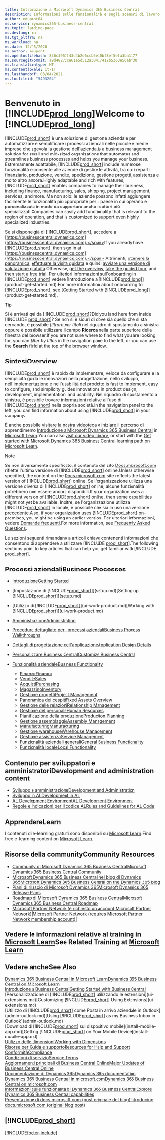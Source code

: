```yaml
---
title: Introduzione a Microsoft Dynamics 365 Business Central
description: Informazioni sulle funzionalità e sugli scenari di lavoro in Business Central che consentono alle società di gestire le attività, tra cui i reparti finanziario, produzione, vendite, spedizione, gestione progetti, assistenza e altro ancora.
author: edupont04
ms.service: dynamics365-business-central
ms.topic: landing-page
ms.devlang: na
ms.tgt_pltfrm: na
ms.workload: na
ms.date: 12/15/2020
ms.author: edupont
ms.openlocfilehash: 836c3957f43d4b2d6ccb5e10bf8ef5efa3ba1177
ms.sourcegitcommit: a9d48272ce61e5d512a30417412b5363e56abf30
ms.translationtype: HT
ms.contentlocale: it-IT
ms.lasthandoff: 03/04/2021
ms.locfileid: "5493204"
---
```

# <a name="welcome-to-prod_long"></a><span data-ttu-id="c9ed8-103">Benvenuto in [!INCLUDE[prod_long](includes/prod_long.md)]</span><span class="sxs-lookup"><span data-stu-id="c9ed8-103">Welcome to [!INCLUDE[prod_long](includes/prod_long.md)]</span></span>

[!INCLUDE[prod_short](includes/prod_short.md)] <span data-ttu-id="c9ed8-104">è una soluzione di gestione aziendale per automatizzare e semplificare i processi aziendali nelle piccole e medie imprese che agevola la gestione dell'azienda.</span><span class="sxs-lookup"><span data-stu-id="c9ed8-104">is a business management solution for small and mid-sized organizations that automates and streamlines business processes and helps you manage your business.</span></span> <span data-ttu-id="c9ed8-105">Estremamente adattabile, [!INCLUDE[prod_short](includes/prod_short.md)] include numerose funzionalità e consente alle aziende di gestire le attività, tra cui i reparti finanziario, produzione, vendite, spedizione, gestione progetti, assistenza e molto altro ancora.</span><span class="sxs-lookup"><span data-stu-id="c9ed8-105">Highly adaptable and rich with features, [!INCLUDE[prod_short](includes/prod_short.md)] enables companies to manage their business, including finance, manufacturing, sales, shipping, project management, services, and more.</span></span> <span data-ttu-id="c9ed8-106">Ma non solo: le aziende possono infatti aggiungere facilmente le funzionalità più appropriate per il paese in cui operano e personalizzate in modo da supportare anche i settori più specializzati.</span><span class="sxs-lookup"><span data-stu-id="c9ed8-106">Companies can easily add functionality that is relevant to the region of operation, and that is customized to support even highly specialized industries.</span></span>  

<span data-ttu-id="c9ed8-107">Se si dispone già di [!INCLUDE[prod_short](includes/prod_short.md)], accedere a [https://businesscentral.dynamics.com](https://businesscentral.dynamics.com).</span><span class="sxs-lookup"><span data-stu-id="c9ed8-107">If you already have [!INCLUDE[prod_short](includes/prod_short.md)], then sign in at [https://businesscentral.dynamics.com](https://businesscentral.dynamics.com).</span></span> <span data-ttu-id="c9ed8-108">Altrimenti, [ottenere la panoramica](https://dynamics.microsoft.com/business-central/overview/), [effettuare la visita guidata](https://dynamics.microsoft.com/en-us/guidedtour/dynamics/business-central/1/1) e quindi [avviare una versione di valutazione gratuita](https://go.microsoft.com/fwlink/?linkid=847861).</span><span class="sxs-lookup"><span data-stu-id="c9ed8-108">Otherwise, [get the overview](https://dynamics.microsoft.com/business-central/overview/),  [take the guided tour](https://dynamics.microsoft.com/en-us/guidedtour/dynamics/business-central/1/1), and then [start a free trial](https://go.microsoft.com/fwlink/?linkid=847861).</span></span> <span data-ttu-id="c9ed8-109">Per ulteriori informazioni sull'onboarding in [!INCLUDE[prod_short](includes/prod_short.md)] vedere [Introduzione a [!INCLUDE[prod_long](includes/prod_long.md)]](product-get-started.md).</span><span class="sxs-lookup"><span data-stu-id="c9ed8-109">For more information about onboarding to [!INCLUDE[prod_short](includes/prod_short.md)], see [Getting Started with [!INCLUDE[prod_long](includes/prod_long.md)]](product-get-started.md).</span></span>  

> [!TIP]
> <span data-ttu-id="c9ed8-110">Si è arrivati qui da [!INCLUDE [prod_short](includes/prod_short.md)]?</span><span class="sxs-lookup"><span data-stu-id="c9ed8-110">Did you land here from inside [!INCLUDE [prod_short](includes/prod_short.md)]?</span></span> <span data-ttu-id="c9ed8-111">Se non si è sicuri di dove sia quello che si sta cercando, è possibile *filtrare per titoli* nel riquadro di spostamento a sinistra oppure è possibile utilizzare il campo **Ricerca** nella parte superiore della finestra del browser.</span><span class="sxs-lookup"><span data-stu-id="c9ed8-111">If you are not sure where to find what you are looking for, you can *filter by titles* in the navigation pane to the left, or you can use the **Search** field at the top of the browser window.</span></span>

## <a name="overview"></a><span data-ttu-id="c9ed8-112">Sintesi</span><span class="sxs-lookup"><span data-stu-id="c9ed8-112">Overview</span></span>

[!INCLUDE[prod_short](includes/prod_short.md)] <span data-ttu-id="c9ed8-113">è rapido da implementare, veloce da configurare e la semplicità guida le innovazioni nella progettazione, nello sviluppo, nell'implementazione e nell'usabilità del prodotto.</span><span class="sxs-lookup"><span data-stu-id="c9ed8-113">is fast to implement, easy to configure, and simplicity guides innovations in product design, development, implementation, and usability.</span></span> <span data-ttu-id="c9ed8-114">Nel riquadro di spostamento a sinistra, è possibile trovare informazioni relative all'uso di [!INCLUDE[prod_short](includes/prod_short.md)] nella propria società.</span><span class="sxs-lookup"><span data-stu-id="c9ed8-114">In the navigation panel to the left, you can find information about using [!INCLUDE[prod_short](includes/prod_short.md)] in your company.</span></span>  

<span data-ttu-id="c9ed8-115">È anche possibile [visitare la nostra videoteca](across-videos.md) o iniziare il percorso di apprendimento [Introduzione a Microsoft Dynamics 365 Business Central](/learn/paths/get-started-dynamics-365-business-central/) in [Microsoft Learn](/learn/dynamics365/business-central?WT.mc_id=dyn365bc_landingpage-docs).</span><span class="sxs-lookup"><span data-stu-id="c9ed8-115">You can also [visit our video library](across-videos.md), or start with the [Get started with Microsoft Dynamics 365 Business Central](/learn/paths/get-started-dynamics-365-business-central/) learning path on [Microsoft Learn](/learn/dynamics365/business-central?WT.mc_id=dyn365bc_landingpage-docs).</span></span>  

> [!NOTE]
> <span data-ttu-id="c9ed8-116">Se non diversamente specificato, il contenuto del sito [Docs.microsoft.com](https://docs.microsoft.com/dynamics365/business-central/) riflette l'ultima versione di [!INCLUDE[prod_short](includes/prod_short.md)] online.</span><span class="sxs-lookup"><span data-stu-id="c9ed8-116">Unless otherwise specified, the content on the [Docs.microsoft.com](https://docs.microsoft.com/dynamics365/business-central/) site reflects the latest version of [!INCLUDE[prod_short](includes/prod_short.md)] online.</span></span> <span data-ttu-id="c9ed8-117">Se l'organizzazione utilizza una versione diversa di [!INCLUDE[prod_short](includes/prod_short.md)] online, alcune funzionalità potrebbero non essere ancora disponibili.</span><span class="sxs-lookup"><span data-stu-id="c9ed8-117">If your organization uses a different version of [!INCLUDE[prod_short](includes/prod_short.md)] online, then some capabilities might not yet be available.</span></span> <span data-ttu-id="c9ed8-118">Inoltre, se l'organizzazione utilizza [!INCLUDE[prod_short](includes/prod_short.md)] in locale, è possibile che sia in uso una versione precedente.</span><span class="sxs-lookup"><span data-stu-id="c9ed8-118">Also, if your organization uses [!INCLUDE[prod_short](includes/prod_short.md)] on-premises, you might be using an earlier version.</span></span> <span data-ttu-id="c9ed8-119">Per ulteriori informazioni, vedere [Domande frequenti](across-faq.md).</span><span class="sxs-lookup"><span data-stu-id="c9ed8-119">For more information, see [Frequently Asked Questions](across-faq.md).</span></span>

<span data-ttu-id="c9ed8-120">Le sezioni seguenti rimandano a articoli chiave contenenti informazioni che consentono di apprendere a utilizzare [!INCLUDE [prod_short](includes/prod_short.md)].</span><span class="sxs-lookup"><span data-stu-id="c9ed8-120">The following sections point to key articles that can help you get familiar with [!INCLUDE [prod_short](includes/prod_short.md)].</span></span>  

## <a name="business-processes"></a><span data-ttu-id="c9ed8-121">Processi aziendali</span><span class="sxs-lookup"><span data-stu-id="c9ed8-121">Business Processes</span></span>

- [<span data-ttu-id="c9ed8-122">Introduzione</span><span class="sxs-lookup"><span data-stu-id="c9ed8-122">Getting Started</span></span>](product-get-started.md)
- <span data-ttu-id="c9ed8-123">[Impostazione di [!INCLUDE[prod_short](includes/prod_short.md)]](setup.md)</span><span class="sxs-lookup"><span data-stu-id="c9ed8-123">[Setting up [!INCLUDE[prod_short](includes/prod_short.md)]](setup.md)</span></span>
- <span data-ttu-id="c9ed8-124">[Utilizzo di [!INCLUDE[prod_short](includes/prod_short.md)]](ui-work-product.md)</span><span class="sxs-lookup"><span data-stu-id="c9ed8-124">[Working with [!INCLUDE[prod_short](includes/prod_short.md)]](ui-work-product.md)</span></span>
- [<span data-ttu-id="c9ed8-125">Amministrazione</span><span class="sxs-lookup"><span data-stu-id="c9ed8-125">Administration</span></span>](admin-setup-and-administration.md)
- [<span data-ttu-id="c9ed8-126">Procedure dettagliate per i processi aziendali</span><span class="sxs-lookup"><span data-stu-id="c9ed8-126">Business Process Walkthroughs</span></span>](walkthrough-business-process-walkthroughs.md)
- [<span data-ttu-id="c9ed8-127">Dettagli di progettazione dell'applicazione</span><span class="sxs-lookup"><span data-stu-id="c9ed8-127">Application Design Details</span></span>](design-details-application-design.md)
- [<span data-ttu-id="c9ed8-128">Personalizzare Business Central</span><span class="sxs-lookup"><span data-stu-id="c9ed8-128">Customize Business Central</span></span>](ui-customizing-overview.md)
- [<span data-ttu-id="c9ed8-129">Funzionalità aziendale</span><span class="sxs-lookup"><span data-stu-id="c9ed8-129">Business Functionality</span></span>](across-business-functionality.md)

  - [<span data-ttu-id="c9ed8-130">Finanze</span><span class="sxs-lookup"><span data-stu-id="c9ed8-130">Finance</span></span>](finance.md)
  - [<span data-ttu-id="c9ed8-131">Vendite</span><span class="sxs-lookup"><span data-stu-id="c9ed8-131">Sales</span></span>](sales-manage-sales.md)
  - [<span data-ttu-id="c9ed8-132">Acquisti</span><span class="sxs-lookup"><span data-stu-id="c9ed8-132">Purchasing</span></span>](purchasing-manage-purchasing.md)
  - [<span data-ttu-id="c9ed8-133">Magazzino</span><span class="sxs-lookup"><span data-stu-id="c9ed8-133">Inventory</span></span>](inventory-manage-inventory.md)
  - [<span data-ttu-id="c9ed8-134">Gestione progetti</span><span class="sxs-lookup"><span data-stu-id="c9ed8-134">Project Management</span></span>](projects-manage-projects.md)
  - [<span data-ttu-id="c9ed8-135">Panoramica dei cespiti</span><span class="sxs-lookup"><span data-stu-id="c9ed8-135">Fixed Assets Overview</span></span>](fa-manage.md)
  - [<span data-ttu-id="c9ed8-136">Gestione delle relazioni</span><span class="sxs-lookup"><span data-stu-id="c9ed8-136">Relationship Management</span></span>](marketing-relationship-management.md)
  - [<span data-ttu-id="c9ed8-137">Gestione del personale</span><span class="sxs-lookup"><span data-stu-id="c9ed8-137">Human Resources</span></span>](hr-manage-human-resources.md)
  - [<span data-ttu-id="c9ed8-138">Pianificazione della produzione</span><span class="sxs-lookup"><span data-stu-id="c9ed8-138">Production Planning</span></span>](production-planning.md)
  - [<span data-ttu-id="c9ed8-139">Gestione assemblaggio</span><span class="sxs-lookup"><span data-stu-id="c9ed8-139">Assembly Management</span></span>](assembly-assemble-items.md)
  - [<span data-ttu-id="c9ed8-140">Manufacturing</span><span class="sxs-lookup"><span data-stu-id="c9ed8-140">Manufacturing</span></span>](production-manage-manufacturing.md)
  - [<span data-ttu-id="c9ed8-141">Gestione warehouse</span><span class="sxs-lookup"><span data-stu-id="c9ed8-141">Warehouse Management</span></span>](warehouse-manage-warehouse.md)
  - [<span data-ttu-id="c9ed8-142">Gestione assistenza</span><span class="sxs-lookup"><span data-stu-id="c9ed8-142">Service Management</span></span>](service-service.md)
  - [<span data-ttu-id="c9ed8-143">Funzionalità aziendali generali</span><span class="sxs-lookup"><span data-stu-id="c9ed8-143">General Business Functionality</span></span>](ui-across-business-areas.md)
  - [<span data-ttu-id="c9ed8-144">Funzionalità locale</span><span class="sxs-lookup"><span data-stu-id="c9ed8-144">Local Functionality</span></span>](about-localization.md)

## <a name="development-and-administration-content"></a><span data-ttu-id="c9ed8-145">Contenuto per sviluppatori e amministratori</span><span class="sxs-lookup"><span data-stu-id="c9ed8-145">Development and administration content</span></span>

- [<span data-ttu-id="c9ed8-146">Sviluppo e amministrazione</span><span class="sxs-lookup"><span data-stu-id="c9ed8-146">Development and Administration</span></span>](/dynamics365/business-central/dev-itpro/index)
- [<span data-ttu-id="c9ed8-147">Sviluppo in AL</span><span class="sxs-lookup"><span data-stu-id="c9ed8-147">Development in AL</span></span>](/dynamics365/business-central/dev-itpro/developer/devenv-dev-overview)
- [<span data-ttu-id="c9ed8-148">AL Development Environment</span><span class="sxs-lookup"><span data-stu-id="c9ed8-148">AL Development Environment</span></span>](/dynamics365/business-central/dev-itpro/developer/devenv-reference-overview)
- [<span data-ttu-id="c9ed8-149">Regole e indicazioni per il codice AL</span><span class="sxs-lookup"><span data-stu-id="c9ed8-149">Rules and Guidelines for AL Code</span></span>](/dynamics365/business-central/dev-itpro/compliance/apptest-overview)

## <a name="learn"></a><span data-ttu-id="c9ed8-150">Apprendere</span><span class="sxs-lookup"><span data-stu-id="c9ed8-150">Learn</span></span>

<span data-ttu-id="c9ed8-151">I contenuti di e-learning gratuiti sono disponibili su [Microsoft Learn](/learn/dynamics365/business-central?WT.mc_id=dyn365bc_landingpage-docs).</span><span class="sxs-lookup"><span data-stu-id="c9ed8-151">Find free e-learning content on [Microsoft Learn](/learn/dynamics365/business-central?WT.mc_id=dyn365bc_landingpage-docs).</span></span>  

## <a name="community-resources"></a><span data-ttu-id="c9ed8-152">Risorse della community</span><span class="sxs-lookup"><span data-stu-id="c9ed8-152">Community Resources</span></span>

- [<span data-ttu-id="c9ed8-153">Community di Microsoft Dynamics 365 Business Central</span><span class="sxs-lookup"><span data-stu-id="c9ed8-153">Microsoft Dynamics 365 Business Central Community</span></span>](https://community.dynamics.com/business)
- [<span data-ttu-id="c9ed8-154">Microsoft Dynamics 365 Business Central nel blog di Dynamics 365</span><span class="sxs-lookup"><span data-stu-id="c9ed8-154">Microsoft Dynamics 365 Business Central on the Dynamics 365 blog</span></span>](https://cloudblogs.microsoft.com/dynamics365/it/product/business-central/)
- [<span data-ttu-id="c9ed8-155">Piani di rilascio di Microsoft Dynamics 365</span><span class="sxs-lookup"><span data-stu-id="c9ed8-155">Microsoft Dynamics 365 Release Plans</span></span>](https://go.microsoft.com/fwlink/?linkid=2047422)
- [<span data-ttu-id="c9ed8-156">Roadmap di Microsoft Dynamics 365 Business Central</span><span class="sxs-lookup"><span data-stu-id="c9ed8-156">Microsoft Dynamics 365 Business Central Roadmap</span></span>](https://dynamics.microsoft.com/roadmap/business-central/)
- <span data-ttu-id="c9ed8-157">[Microsoft Partner Network \(è richiesto un account Microsoft Partner Network\)](https://mspartner.microsoft.com/en/us/windows/index.aspx)|</span><span class="sxs-lookup"><span data-stu-id="c9ed8-157">[Microsoft Partner Network \(requires Microsoft Partner Network membership account\)](https://mspartner.microsoft.com/en/us/windows/index.aspx)|</span></span>  

## <a name="see-related-training-at-microsoft-learn"></a><span data-ttu-id="c9ed8-158">Vedere le informazioni relative al training in [Microsoft Learn](/learn/dynamics365/business-central?WT.mc_id=dyn365bc_landingpage-docs)</span><span class="sxs-lookup"><span data-stu-id="c9ed8-158">See Related Training at [Microsoft Learn](/learn/dynamics365/business-central?WT.mc_id=dyn365bc_landingpage-docs)</span></span>

## <a name="see-also"></a><span data-ttu-id="c9ed8-159">Vedere anche</span><span class="sxs-lookup"><span data-stu-id="c9ed8-159">See Also</span></span>

[<span data-ttu-id="c9ed8-160">Dynamics 365 Business Central in Microsoft Learn</span><span class="sxs-lookup"><span data-stu-id="c9ed8-160">Dynamics 365 Business Central on Microsoft Learn</span></span>](/learn/dynamics365/business-central?WT.mc_id=dyn365bc_landingpage-docs)  
[<span data-ttu-id="c9ed8-161">Introduzione a Business Central</span><span class="sxs-lookup"><span data-stu-id="c9ed8-161">Getting Started with Business Central</span></span>](product-get-started.md)  
<span data-ttu-id="c9ed8-162">[Personalizzazione di [!INCLUDE[prod_short](includes/prod_short.md)] utilizzando le estensioni](ui-extensions.md)</span><span class="sxs-lookup"><span data-stu-id="c9ed8-162">[Customizing [!INCLUDE[prod_short](includes/prod_short.md)] Using Extensions](ui-extensions.md)</span></span>  
<span data-ttu-id="c9ed8-163">[Utilizzo di [!INCLUDE[prod_short](includes/prod_short.md)] come Posta in arrivo aziendale in Outlook](admin-outlook.md)</span><span class="sxs-lookup"><span data-stu-id="c9ed8-163">[Using [!INCLUDE[prod_short](includes/prod_short.md)] as my Business Inbox in Outlook](admin-outlook.md)</span></span>  
<span data-ttu-id="c9ed8-164">[Download di [!INCLUDE[prod_short](includes/prod_short.md)] sul dispositivo mobile](install-mobile-app.md)</span><span class="sxs-lookup"><span data-stu-id="c9ed8-164">[Getting [!INCLUDE[prod_short](includes/prod_short.md)] on Your Mobile Device](install-mobile-app.md)</span></span>  
[<span data-ttu-id="c9ed8-165">Utilizzo delle dimensioni</span><span class="sxs-lookup"><span data-stu-id="c9ed8-165">Working with Dimensions</span></span>](finance-dimensions.md)  
[<span data-ttu-id="c9ed8-166">Risorse per Guida e supporto</span><span class="sxs-lookup"><span data-stu-id="c9ed8-166">Resources for Help and Support</span></span>](product-help-and-support.md)  
[<span data-ttu-id="c9ed8-167">Conformità</span><span class="sxs-lookup"><span data-stu-id="c9ed8-167">Compliance</span></span>](compliance/compliance-overview.md)  
[<span data-ttu-id="c9ed8-168">Condizioni di servizio</span><span class="sxs-lookup"><span data-stu-id="c9ed8-168">Service Terms</span></span>](compliance/compliance-service-compliance.md#service-terms)  
[<span data-ttu-id="c9ed8-169">Aggiornamenti principali di Business Central Online</span><span class="sxs-lookup"><span data-stu-id="c9ed8-169">Major Updates of Business Central Online</span></span>](/dynamics365/business-central/dev-itpro/administration/update-rollout-timelime)  
[<span data-ttu-id="c9ed8-170">Documentazione di Dynamics 365</span><span class="sxs-lookup"><span data-stu-id="c9ed8-170">Dynamics 365 documentation</span></span>](/dynamics365/)  
[<span data-ttu-id="c9ed8-171">Dynamics 365 Business Central in microsoft.com</span><span class="sxs-lookup"><span data-stu-id="c9ed8-171">Dynamics 365 Business Central on microsoft.com</span></span>](https://dynamics.microsoft.com/business-central/overview/)  
[<span data-ttu-id="c9ed8-172">Informazioni sulle funzionalità di Dynamics 365 Business Central</span><span class="sxs-lookup"><span data-stu-id="c9ed8-172">Explore Dynamics 365 Business Central capabilities</span></span>](https://dynamics.microsoft.com/business-central/capabilities/)  
[<span data-ttu-id="c9ed8-173">Presentazione di docs.microsoft.com (post originale del blog)</span><span class="sxs-lookup"><span data-stu-id="c9ed8-173">Introducing docs.microsoft.com (original blog post)</span></span>](https://docs.microsoft.com/teamblog/introducing-docs-microsoft-com)  

## [!INCLUDE[prod_short](includes/free_trial_md.md)]


[!INCLUDE[footer-include](includes/footer-banner.md)]